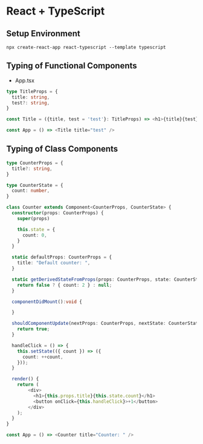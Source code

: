 <h1>React + TypeScript</h1>

## Setup Environment
`npx create-react-app react-typescript --template typescript`

## Typing of Functional Components
* App.tsx
```typescript jsx
type TitleProps = {
  title: string,
  test?: string,
}

const Title = ({title, test = 'test'}: TitleProps) => <h1>{title}{test}</h1>;

const App = () => <Title title="test" />
```

## Typing of Class Components
```typescript jsx
type CounterProps = {
  title?: string,
}

type CounterState = {
  count: number,
}

class Counter extends Component<CounterProps, CounterState> {
  constructor(props: CounterProps) {
    super(props)

    this.state = {
      count: 0,
    }
  }

  static defaultProps: CounterProps = {
    title: "Default counter: ",
  }

  static getDerivedStateFromProps(props: CounterProps, state: CounterState): CounterState | null {
    return false ? { count: 2 } : null;
  }

  componentDidMount():void {

  }

  shouldComponentUpdate(nextProps: CounterProps, nextState: CounterState): boolean {
    return true;
  }

  handleClick = () => {
    this.setState(({ count }) => ({
      count: ++count,
    }));
  }

  render() {
    return (
        <div>
          <h1>{this.props.title}{this.state.count}</h1>
          <button onClick={this.handleClick}>+1</button>
        </div>
    );
  }
}

const App = () => <Counter title="Counter: " />
```
